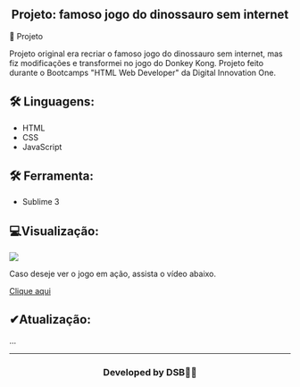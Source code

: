 <h2 align="center">Projeto: famoso jogo do dinossauro sem internet</h2
​    


## 🚀 Projeto

Projeto original era recriar o famoso jogo do dinossauro sem internet, mas fiz modificações e transformei no jogo do Donkey Kong.
Projeto feito durante o Bootcamps "HTML Web Developer" da Digital Innovation One.







## 🛠 Linguagens:

* HTML
* CSS
* JavaScript



## 🛠 Ferramenta:

* Sublime 3



##  💻Visualização:

<img src="imgmain.jpg">


<p> Caso deseje ver o jogo em ação, assista o vídeo abaixo.</p>

<a href="https://youtu.be/WdNbjzON_es" target="_blank">Clique aqui</a>



##  ✔Atualização:
...



---

<h3><p align= center>Developed by <strong>DSB🐱‍👤</strong></p><h3>
